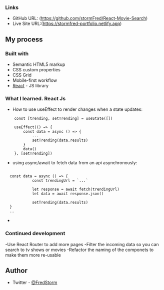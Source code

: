 ### Links

- GitHub URL: (https://github.com/stormFred/React-Movie-Search)
- Live Site URL:(https://stormfred-portfolio.netlify.app)

## My process

### Built with

- Semantic HTML5 markup
- CSS custom properties
- CSS Grid
- Mobile-first workflow
- [React](https://reactjs.org/) - JS library
<!-- - [Netlify] and [GitHub] pages for continous deployment -->

### What I learned. React Js

- How to use useEffect to render changes when a state updates:

```React js
    const [trending, setTrending] = useState([])

	useEffect(() => {
		const data = async () => {
			...
			setTrending(data.results)
		}
		data()
	}, [setTrending])

```

- using async/await to fetch data from an api asynchronously:

```React js

  const data = async () => {
			const trendingUrl = `...`

			let response = await fetch(trendingUrl)
			let data = await response.json()

			setTrending(data.results)
  }
  ..
```

-

### Continued development

-Use React Router to add more pages
-Filter the incoming data so you can search to tv shows or movies
-Refactor the naming of the componets to make them more re-usable

## Author

- Twitter - [@FredStorm](https://www.twitter.com/stormFred)
